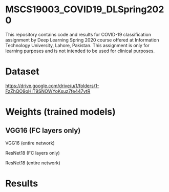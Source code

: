 # MSCS19003_COVID19_DLSpring2020
This repository contains code and results for COVID-19 classification assignment by Deep Learning Spring 2020 course offered at Information Technology University, Lahore, Pakistan. 
This assignment is only for learning purposes and is not intended to be used for clinical purposes.

# Dataset
https://drive.google.com/drive/u/1/folders/1-FzZhQO9oHIT9SNOWYoKsuz7fe447vtR

# Weights (trained models)

## VGG16 (FC layers only)

VGG16 (entire network)

ResNet18 (FC layers only)

ResNet18 (entire network)

# Results


